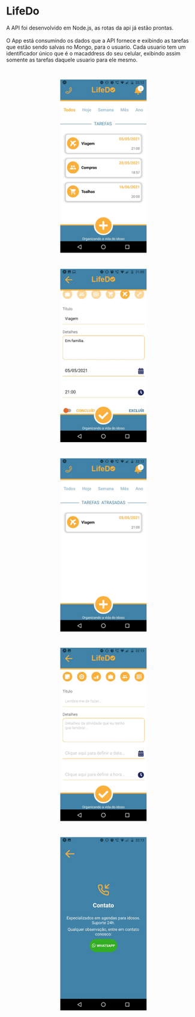 <h1>LifeDo</h1>

<p>
	A API foi desenvolvido em Node.js, as rotas da api já estão prontas.
	<br/><br/>
	O App está consumindo os dados que a API fornece e exibindo as tarefas
	que estão sendo salvas no Mongo, para o usuario. Cada usuario tem um 
	identificador único que é o macaddress do seu celular, exibindo assim
	somente as tarefas daquele usuario para ele mesmo.
</p>

<div style="padding: 10px 124px;">
	<div float="left">
		<img src="screen1.jpeg" alt="Tela que exibe as tarefas" width="230" style="padding: 20px" />
		<img src="screen5.jpeg" alt="Tela detalhes de uma tarefa" width="230" style="padding: 20px" />
		<img src="screen2.jpeg" alt="Tela tarefas atrasadas" width="230" style="padding: 20px" />
	</div>

<div float="left">
	<img src="screen3.jpeg" alt="Tela de cadastro de uma tarefa" width="230" style="padding: 20px" />
	<img src="screen4.jpeg" alt="Tela de suporte ao cliente" width="230" style="padding: 20px" />
</div>
</div>